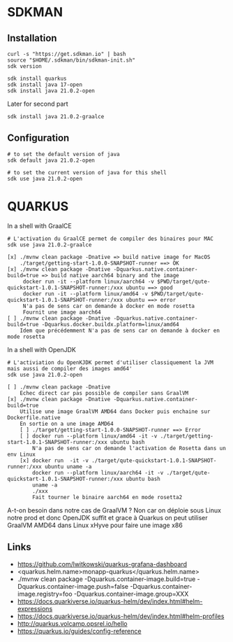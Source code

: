 # SDKMAN

## Installation

```
curl -s "https://get.sdkman.io" | bash
source "$HOME/.sdkman/bin/sdkman-init.sh"
sdk version
```

```
sdk install quarkus
sdk install java 17-open
sdk install java 21.0.2-open
```

Later for second part
```
sdk install java 21.0.2-graalce
```

## Configuration

```
# to set the default version of java
sdk default java 21.0.2-open

# to set the current version of java for this shell
sdk use java 21.0.2-open
```

# QUARKUS


In a shell with GraalCE

```
# L'activation du GraalCE permet de compiler des binaires pour MAC
sdk use java 21.0.2-graalce

[x] ./mvnw clean package -Dnative => build native image for MacOS
    ./target/getting-start-1.0.0-SNAPSHOT-runner ==> OK
[x] ./mvnw clean package -Dnative -Dquarkus.native.container-build=true => build native aarch64 binary and the image
     docker run -it --platform linux/aarch64 -v $PWD/target/qute-quickstart-1.0.1-SNAPSHOT-runner:/xxx ubuntu ==> good
     docker run -it --platform linux/amd64 -v $PWD/target/qute-quickstart-1.0.1-SNAPSHOT-runner:/xxx ubuntu ==> error
     N'a pas de sens car on demande à docker en mode rosetta
     Fournit une image aarch64
[ ] ./mvnw clean package -Dnative -Dquarkus.native.container-build=true -Dquarkus.docker.buildx.platform=linux/amd64
    Idem que précédemment N'a pas de sens car on demande à docker en mode rosetta 
```

In a shell with OpenJDK
```
# L'activiation du OpenKJDK permet d'utiliser classiquement la JVM mais aussi de compiler des images amd64'
sdk use java 21.0.2-open

[ ] ./mvnw clean package -Dnative
    Echec direct car pas possible de compiler sans GraalVM
[x] ./mvnw clean package -Dnative -Dquarkus.native.container-build=true
    Utilise une image GraalVM AMD64 dans Docker puis enchaine sur Dockerfile.native
    En sortie on a une image AMD64
    [ ] ./target/getting-start-1.0.0-SNAPSHOT-runner ==> Error 
    [ ] docker run --platform linux/amd64 -it -v ./target/getting-start-1.0.1-SNAPSHOT-runner:/xxx ubuntu bash
        N'a pas de sens car on demande l'activation de Rosetta dans un env Linux
    [x] docker run  -it -v ./target/qute-quickstart-1.0.1-SNAPSHOT-runner:/xxx ubuntu uname -a
        docker run --platform linux/aarch64 -it -v ./target/qute-quickstart-1.0.1-SNAPSHOT-runner:/xxx ubuntu bash
        uname -a
        ./xxx
        Fait tourner le binaire aarch64 en mode rosetta2
```

A-t-on besoin dans notre cas de GraalVM ? Non car on déploie sous Linux notre prod et donc OpenJDK suffit et grace à Quarkus
on peut utiliser GraalVM AMD64 dans Linux xHyve pour faire une image x86


## Links

- https://github.com/lwitkowski/quarkus-grafana-dashboard
- <quarkus.helm.name>monapp-quarkus</quarkus.helm.name>
- ./mvnw clean package -Dquarkus.container-image.build=true -Dquarkus.container-image.push=false -Dquarkus.container-image.registry=foo -Dquarkus.container-image.group=XXX
- https://docs.quarkiverse.io/quarkus-helm/dev/index.html#helm-expressions
- https://docs.quarkiverse.io/quarkus-helm/dev/index.html#helm-profiles
- http://quarkus.volcamp.opsrel.io/hello
- https://quarkus.io/guides/config-reference